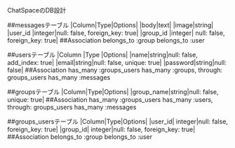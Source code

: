 ChatSpaceのDB設計

##messagesテーブル
|Column|Type|Options|
|body|text|
|image|string|
|user_id |integer|null: false, foreign_key: true|
|group_id |integer| null: false, foreign_key: true|
##Association
belongs_to :group
belongs_to :user

##usersテーブル
|Column |Type |Options|
|name|string|null: false, add_index: true|
|email|string|null: false, unique: true|
|password|string|null: false|
##Association
has_many :groups_users
has_many :groups, through: groups_users
has_many :messages

##groupsテーブル
|Column|Type|Options|
|group_name|string|null: false, unique: true|
##Association
has_many :groups_users
has_many :users, through: groups_users
has_many :messages

##groups_usersテーブル
|Column|Type|Options|
|user_id| integer|null: false, foreign_key: true|
|group_id| integer|null: false, foreign_key: true|
##Association
belongs_to :group
belongs_to :user


